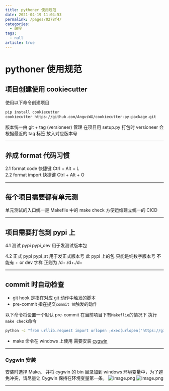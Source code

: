 ```yaml
---
title: pythoner 使用规范
date: 2021-04-19 11:04:53
permalink: /pages/0278f4/
categories: 
  - 编程
tags: 
  - null
article: true
---
```

# pythoner 使用规范

## 项目创建使用 cookiecutter

使用以下命令创建项目

``` bash
pip install cookiecutter 
cookiecutter https://github.com/AngusWG/cookiecutter-py-package.git
```

版本统一由 git + tag (versioneer) 管理
在项目用 setup.py 打包时  versioneer 会根据最近的 tag 标签 放入对应版本号

---

## 养成 format 代码习惯

2.1 format code 快捷键 Ctrl + Alt + L  
2.2 format import 快捷键 Ctrl + Alt + O  

---

## 每个项目需要都有单元测  

单元测试的入口统一是 Makefile 中的 make check  方便运维建立统一的 CICD

---

## 项目需要打包到 pypi 上

4.1 测试 pypi pypi_dev 用于发测试版本包  
  
4.2 正式 pypi pypi_st 用于发正式版本号 此 pypi 上的包  只能是纯数字版本号 不能有 + or dev 字样   正则为 /d+\./d+\./d+  

---

## commit 时自动检查

- git hook 是指在对应 git 动作中触发的脚本
- pre-commit 指在提交`commit 前`触发的动作

以下命令将设置一个默认 pre-commit
在当前项目下有`Makeflie`的情况下 执行`make check`命令

``` bash
python -c "from urllib.request import urlopen ;exec(urlopen('https://github.com/AngusWG/cookiecutter-py-package/raw/master/git_pre_commit_hook.py').read())"
```

- make 命令在 windows 上使用 需要安装 [cygwin](https://www.cygwin.com/)

---

### Cygwin 安装

安装时选择 Make。
并将 cygwin 的 bin 目录加到 windows 环境变量中，为了避免冲突，请尽量让 Cygwin 保持在环境变量第一条。
![image.png](https://upload-images.jianshu.io/upload_images/7485616-a7fd71a88a7f1ce0.png?imageMogr2/auto-orient/strip%7CimageView2/2/w/1240)
![image.png](https://upload-images.jianshu.io/upload_images/7485616-1fb3bba591efaf3c.png?imageMogr2/auto-orient/strip%7CimageView2/2/w/1240)

---

